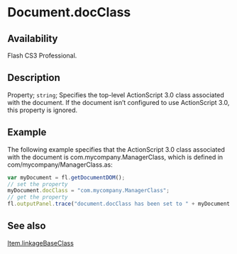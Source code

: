 # Document.docClass

## Availability

Flash CS3 Professional.

## Description

Property; `string`; Specifies the top-level ActionScript 3.0 class associated with the document. If the document isn’t configured to use ActionScript 3.0, this property is ignored.

## Example

The following example specifies that the ActionScript 3.0 class associated with the document is com.mycompany.ManagerClass, which is defined in com/mycompany/ManagerClass.as:

```javascript
var myDocument = fl.getDocumentDOM();
// set the property
myDocument.docClass = "com.mycompany.ManagerClass";
// get the property
fl.outputPanel.trace("document.docClass has been set to " + myDocument.docClass);
```

## See also

[Item.linkageBaseClass](../Item_object/Item5.md)
